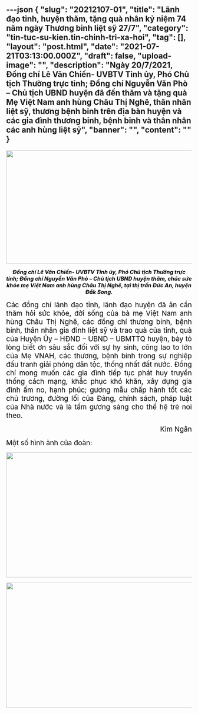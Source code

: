 ---json
{
    "slug": "20212107-01",
    "title": "Lãnh đạo tỉnh, huyện thăm, tặng quà nhân kỷ niệm 74 năm ngày Thương binh liệt sỹ 27/7",
    "category": "tin-tuc-su-kien.tin-chinh-tri-xa-hoi",
    "tag": [],
    "layout": "post.html",
    "date": "2021-07-21T03:13:00.000Z",
    "draft": false,
    "upload-image": "",
    "description": "Ngày 20/7/2021, Đồng chí Lê Văn Chiến- UVBTV Tỉnh ủy, Phó Chủ tịch Thường trực tỉnh; Đồng chí Nguyễn Văn Phò – Chủ tịch UBND huyện đã đến thăm và tặng quà Mẹ Việt Nam anh hùng Châu Thị Nghê, thân nhân liệt sỹ, thương bệnh binh trên địa bàn huyện và các gia đình thương binh, bệnh binh và thân nhân các anh hùng liệt sỹ",
    "banner": "",
    "__content__": ""
}
---
<p style="text-align:center"><span style="font-size:14.0pt"><img src="file:///C:/Users/PHANTR~1/AppData/Local/Temp/msohtmlclip1/01/clip_image002.jpg" style="height:306px; width:601px" /></span></p>

<p style="text-align:center"><strong><em><span style="font-size:11.0pt"><span style="background-color:white"><span style="color:black">Đồng ch&iacute; L&ecirc; Văn Chiến- UVBTV Tỉnh ủy, Ph&oacute; Chủ tịch Thường trực tỉnh; Đồng ch&iacute; Nguyễn Văn Ph&ograve; &ndash; Chủ tịch UBND huyện thăm, ch&uacute;c sức khỏe mẹ Việt Nam anh h&ugrave;ng Ch&acirc;u Thị Ngh&ecirc;, tại thị trấn Đức An, huyện Đắk Song.</span></span></span></em></strong></p>

<p style="text-align:justify"><span style="font-size:14.0pt"><span style="background-color:white"><span style="color:black">C&aacute;c đồng ch&iacute; l&atilde;nh đạo tỉnh, l&atilde;nh đạo huyện đ&atilde; &acirc;n cần thăm hỏi sức khỏe, đời sống của b&agrave; mẹ Việt Nam anh h&ugrave;ng Ch&acirc;u Thị Ngh&ecirc;, c&aacute;c đồng ch&iacute; thương binh, bệnh binh, th&acirc;n nh&acirc;n gia đ&igrave;nh liệt sỹ v&agrave; trao qu&agrave; của tỉnh, qu&agrave; của Huyện Ủy &ndash; HĐND &ndash; UBND &ndash; UBMTTQ huyện, b&agrave;y tỏ l&ograve;ng biết ơn s&acirc;u sắc đối với sự hy sinh, c&ocirc;ng lao to lớn của Mẹ VNAH, c&aacute;c thương, bệnh binh trong sự nghiệp đấu tranh giải ph&oacute;ng d&acirc;n tộc, thống nhất đất nước. Đồng ch&iacute; mong muốn c&aacute;c gia đ&igrave;nh tiếp tục ph&aacute;t huy truyền thống c&aacute;ch mạng, khắc phục kh&oacute; khăn, x&acirc;y dựng gia đ&igrave;nh ấm no, hạnh ph&uacute;c; gương mẫu chấp h&agrave;nh tốt c&aacute;c chủ trương, đường lối của Đảng, ch&iacute;nh s&aacute;ch, ph&aacute;p luật của Nh&agrave; nước v&agrave; l&agrave; tấm gương s&aacute;ng cho thế hệ trẻ noi theo.</span></span></span></p>

<p style="text-align:right"><span style="font-size:14.0pt"><span style="background-color:white"><span style="color:black">Kim Ng&acirc;n</span></span></span></p>

<p><span style="font-size:14.0pt"><span style="background-color:white"><span style="color:black">Một số h&igrave;nh ảnh của đo&agrave;n:</span></span></span></p>

<p style="text-align:justify"><span style="font-size:14.0pt"><img src="file:///C:/Users/PHANTR~1/AppData/Local/Temp/msohtmlclip1/01/clip_image004.jpg" style="height:338px; width:602px" /></span></p>

<p style="text-align:justify"><span style="font-size:14.0pt"><img src="file:///C:/Users/PHANTR~1/AppData/Local/Temp/msohtmlclip1/01/clip_image006.jpg" style="height:338px; width:602px" /></span></p>
